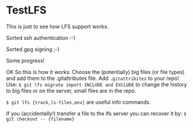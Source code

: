 # TestLFS
This is just to see how LFS support works.

Sorted ssh authentication :-)

Sorted gpg signing ;-)

Some progress!

OK So this is how it works:
Choose the (potentially) big files (or file types) and 
add them to the .gitattributes file.
Add `.gitattribites` to your repo!
Use:
`$ git lfs migrate import INCLUDE and EXCLUDE` to change the history 
to big files or on the server, small files are in the repo.

`$ git lfs {track,ls-files,env}` are useful info commands.

If you (accidentally!) transfer a file to the lfs server you can recover it
by:
`$ git checkout -- {filename}`
